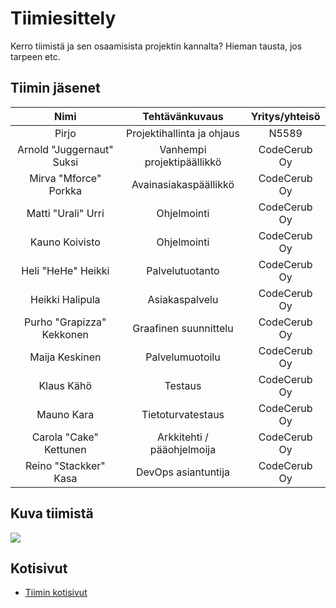 # Tiimiesittely


Kerro tiimistä ja sen osaamisista projektin kannalta? Hieman tausta, jos tarpeen etc.

## Tiimin jäsenet

| Nimi |  Tehtävänkuvaus| Yritys/yhteisö |
|:-:|:-:|:-:|
| Pirjo | 	Projektihallinta ja ohjaus  |	N5589	|
| Arnold "Juggernaut" Suksi	| Vanhempi projektipäällikkö |CodeCerub Oy| 
| Mirva "Mforce" Porkka	| Avainasiakaspäällikkö	|CodeCerub Oy| 
| Matti "Urali" Urri |	Ohjelmointi	|CodeCerub Oy| 
| Kauno Koivisto |	Ohjelmointi |CodeCerub Oy| 	
| Heli "HeHe" Heikki |	Palvelutuotanto	 |CodeCerub Oy|	
| Heikki Halipula |	Asiakaspalvelu  |CodeCerub Oy|		
| Purho "Grapizza" Kekkonen	| Graafinen suunnittelu	 |CodeCerub Oy	|
| Maija Keskinen | 	Palvelumuotoilu   |CodeCerub Oy|	
| Klaus Kähö | 	Testaus 	|CodeCerub Oy| 
| Mauno Kara | 	Tietoturvatestaus  | CodeCerub Oy| 	
| Carola "Cake" Kettunen | 	Arkkitehti / pääohjelmoija |CodeCerub Oy| 
| Reino "Stackker" Kasa | 	DevOps asiantuntija	|CodeCerub Oy | 
 
## Kuva tiimistä


![](https://cdn.pixabay.com/photo/2018/03/10/12/00/teamwork-3213924__480.jpg)


## Kotisivut

* [Tiimin kotisivut]()
